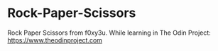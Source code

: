 # Rock-Paper-Scissors
Rock Paper Scissors from f0xy3u. 
While learning in The Odin Project: https://www.theodinproject.com